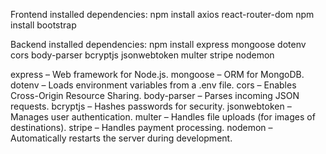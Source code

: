 Frontend installed dependencies:
npm install axios react-router-dom
npm install bootstrap


Backend installed dependencies:
npm install express mongoose dotenv cors body-parser bcryptjs jsonwebtoken multer stripe nodemon

express – Web framework for Node.js.
mongoose – ORM for MongoDB.
dotenv – Loads environment variables from a .env file.
cors – Enables Cross-Origin Resource Sharing.
body-parser – Parses incoming JSON requests.
bcryptjs – Hashes passwords for security.
jsonwebtoken – Manages user authentication.
multer – Handles file uploads (for images of destinations).
stripe – Handles payment processing.
nodemon – Automatically restarts the server during development.
